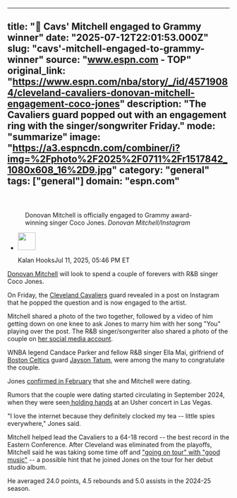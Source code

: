 ---
   title: "💍 Cavs' Mitchell engaged to Grammy winner"
   date: "2025-07-12T22:01:53.000Z"
   slug: "cavs'-mitchell-engaged-to-grammy-winner"
   source: "www.espn.com - TOP"
   original_link: "https://www.espn.com/nba/story/_/id/45719084/cleveland-cavaliers-donovan-mitchell-engagement-coco-jones"
   description: "The Cavaliers guard popped out with an engagement ring with the singer/songwriter Friday."
   mode: "summarize"
   image: "https://a3.espncdn.com/combiner/i?img=%2Fphoto%2F2025%2F0711%2Fr1517842_1080x608_16%2D9.jpg"
   category: "general"
   tags: ["general"]
   domain: "espn.com"
  ---
  <div id="readability-page-1" class="page"><section id="article-feed" data-behavior="author_overlay article_header_news_feed_item_meta article_legal_footer"><article data-id="45719084" data-behavior="story_scroll story_progress iframe" data-src="/nba/story/_/id/45719084/cleveland-cavaliers-donovan-mitchell-engagement-coco-jones"><div><header></header><figure><figcaption>Donovan Mitchell is officially engaged to Grammy award-winning singer Coco Jones.&nbsp;<cite>Donovan Mitchell/Instagram</cite></figcaption></figure><div><div><ul><li><p><img src="https://a.espncdn.com/combiner/i?img=/i/columnists/espn_generic_m.jpg&amp;h=80&amp;w=80&amp;scale=crop" alt="" width="40" height="40"></p><p>Kalan Hooks<span>Jul 11, 2025, 05:46 PM ET</span></p></li></ul></div><p><a data-player-guid="6482ece5-f903-92e2-ffdd-13901fdd3a49" href="https://www.espn.com/nba/player/_/id/3908809/donovan-mitchell">Donovan Mitchell</a> will look to spend a couple of forevers with R&amp;B singer Coco Jones.</p><p>On Friday, the <a data-clubhouse-guid="ec79ad1f-e6d2-7762-a2db-7fe97d35126b" href="https://www.espn.com/nba/team/_/name/cle/cleveland-cavaliers">Cleveland Cavaliers</a> guard revealed in a post on Instagram that he popped the question and is now engaged to the artist.</p><p>Mitchell shared a photo of the two together, followed by a video of him getting down on one knee to ask Jones to marry him with her song "You" playing over the post. The R&amp;B singer/songwriter also shared a photo of the couple on <a href="https://www.instagram.com/p/DL-tWGKS1k6/">her social media account</a>.</p><p>WNBA legend Candace Parker and fellow R&amp;B singer Ella Mai, girlfriend of <a data-clubhouse-guid="2ca761df-5f60-b2e9-22ed-e099c46d889b" href="https://www.espn.com/nba/team/_/name/bos/boston-celtics">Boston Celtics</a> guard <a data-player-guid="ed3343b0-2ffa-f6b4-e422-3a1920938c81" href="https://www.espn.com/nba/player/_/id/4065648/jayson-tatum">Jayson Tatum</a>, were among the many to congratulate the couple.</p><blockquote data-instgrm-captioned="" data-instgrm-permalink="https://www.instagram.com/p/DL-tUerBujY/?utm_source=ig_embed&amp;utm_campaign=loading" data-instgrm-version="14"></blockquote>
<p>Jones <a href="https://www.vibe.com/news/entertainment/coco-jones-confirms-donovan-mitchell-dating-rumors-1235046153/">confirmed in February</a> that she and Mitchell were dating.</p><p>Rumors that the couple were dating started circulating in September 2024, when they were seen<a href="https://x.com/nbagossippp/status/1833874028068561288"> holding hands</a> at an Usher concert in Las Vegas.</p><p>"I love the internet because they definitely clocked my tea -- little spies everywhere," Jones said.</p><p>Mitchell helped lead the Cavaliers to a 64-18 record -- the best record in the Eastern Conference. After Cleveland was eliminated from the playoffs, Mitchell said he was taking some time off and <a href="https://www.nba.com/news/whats-next-for-cavaliers-after-2025-playoffs-exit">"going on tour" with "good music"</a> -- a possible hint that he joined Jones on the tour for her debut studio album.</p><p>He averaged 24.0 points, 4.5 rebounds and 5.0 assists in the 2024-25 season.</p>
</div></div></article></section></div>
